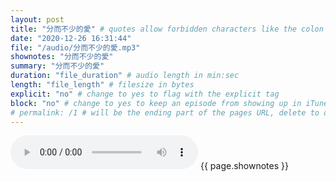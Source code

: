```yaml
---
layout: post
title: "分而不少的愛" # quotes allow forbidden characters like the colon
date: "2020-12-26 16:31:44"
file: "/audio/分而不少的愛.mp3"
shownotes: "分而不少的愛"
summary: "分而不少的愛"
duration: "file_duration" # audio length in min:sec
length: "file_length" # filesize in bytes
explicit: "no" # change to yes to flag with the explicit tag
block: "no" # change to yes to keep an episode from showing up in iTunes
# permalink: /1 # will be the ending part of the pages URL, delete to default to the title
---
```


<audio controls>
<source src="{{site.url}}{{site.baseurl}}{{ page.file }}" type="audio/x-mp3">
Your browser does not support the audio element.
</audio>
{{ page.shownotes }}
